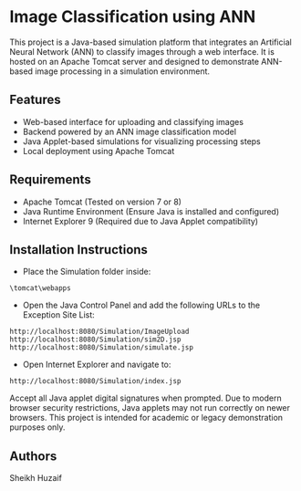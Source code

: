 # Image Classification using ANN
This project is a Java-based simulation platform that integrates an Artificial Neural Network (ANN) to classify images through a web interface. It is hosted on an Apache Tomcat server and designed to demonstrate ANN-based image processing in a simulation environment.

## Features
- Web-based interface for uploading and classifying images
- Backend powered by an ANN image classification model
- Java Applet-based simulations for visualizing processing steps
- Local deployment using Apache Tomcat

## Requirements
- Apache Tomcat (Tested on version 7 or 8)
- Java Runtime Environment (Ensure Java is installed and configured)
- Internet Explorer 9 (Required due to Java Applet compatibility)

## Installation Instructions
- Place the Simulation folder inside:
```
\tomcat\webapps
```
- Open the Java Control Panel and add the following URLs to the Exception Site List:
```
http://localhost:8080/Simulation/ImageUpload
http://localhost:8080/Simulation/sim2D.jsp
http://localhost:8080/Simulation/simulate.jsp
```
- Open Internet Explorer and navigate to:
```
http://localhost:8080/Simulation/index.jsp
```
Accept all Java applet digital signatures when prompted. Due to modern browser security restrictions, Java applets may not run correctly on newer browsers. This project is intended for academic or legacy demonstration purposes only.

## Authors
Sheikh Huzaif
